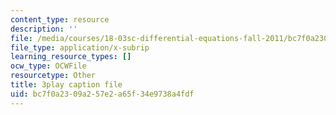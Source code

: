 ```yaml
---
content_type: resource
description: ''
file: /media/courses/18-03sc-differential-equations-fall-2011/bc7f0a2309a257e2a65f34e9738a4fdf_3ejfkMHr_DE.vtt
file_type: application/x-subrip
learning_resource_types: []
ocw_type: OCWFile
resourcetype: Other
title: 3play caption file
uid: bc7f0a23-09a2-57e2-a65f-34e9738a4fdf
---
```

